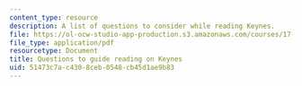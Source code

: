 ```yaml
---
content_type: resource
description: A list of questions to consider while reading Keynes.
file: https://ol-ocw-studio-app-production.s3.amazonaws.com/courses/17-100j-political-economy-i-spring-2016/51473c7ac4308ceb0548cb45d1ae9b83_MIT17_100JS16_Keynes_Ques.pdf
file_type: application/pdf
resourcetype: Document
title: Questions to guide reading on Keynes
uid: 51473c7a-c430-8ceb-0548-cb45d1ae9b83
---
```

